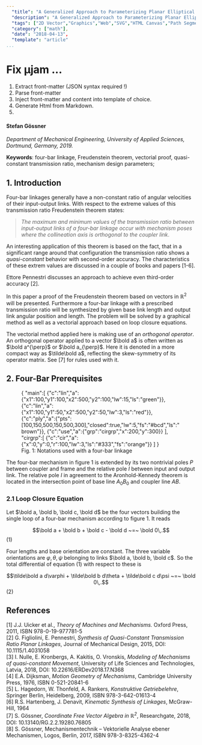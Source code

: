 ```yaml
---
  "title": "A Generalized Approach to Parameterizing Planar Elliptical Arcs",
  "description": "A Generalized Approach to Parameterizing Planar Elliptical Arcs.",
  "tags": ["2D Vector","Graphics","Web","SVG","HTML Canvas","Path Segment"],
  "category": ["math"],
  "date": "2018-04-13",
  "template": "article"
...
```

# Fix &mu;jam ...

1. Extract front-matter (JSON syntax required !)
2. Parse front-matter
3. Inject front-matter and content into template of choice.
4. Generate Html from Markdown.
5. 



#### Stefan Gössner

*Department of Mechanical Engineering, University of Applied Sciences, Dortmund, Germany, 2019.*

**Keywords**:  four-bar linkage, Freudenstein theorem, vectorial proof, quasi-constant transmission ratio, mechanism design parameters; 


## 1. Introduction

Four-bar linkages generally have a non-constant ratio of angular velocities of their input-output links. With respect to the extreme values of this transmission ratio Freudenstein theorem states:

> *The maximum and minimum values of the transmission ratio between input-output links of a four-bar linkage occur with mechanism poses where the collineation axis is orthogonal to the coupler link*.

An interesting application of this theorem is based on the fact, that in a significant range around that configuration the transmission ratio shows a *quasi-constant* behavior with second-order accuracy. The characteristics of these extrem values are discussed in a couple of books and papers [1-6].

Ettore Pennestri discusses an approach to achieve even third-order accuracy [2].

In this paper a proof of the Freudenstein theorem based on vectors in $\mathbb R^2$ will be presented. Furthermore a four-bar linkage with a prescribed transmission ratio will be synthesized by given base link length and output link angular position and length. The problem will be solved by a graphical method as well as a vectorial approach based on loop closure equations.

 The vectorial method applied here is making use of an *orthogonal operator*. An orthogonal operator applied to a vector $\bold a$ is often written as $\bold a^{\perp}$ or $\bold a_{\perp}$. Here it is denoted in a more compact way as $\tilde\bold a$, reflecting the skew-symmetry of its operator matrix. See [7] for rules used with it. 

## 2. Four-Bar Prerequisites

<figure>
<g-2 id='g' width="501" height="401" cartesian darkmode x0="-50" y0="-30">
{ "main":[
    {"c":"lin","a":{"x1":100,"y1":100,"x2":500,"y2":100,"lw":15,"ls":"green"}},
    {"c":"lin","a":{"x1":100,"y1":50,"x2":500,"y2":50,"lw":3,"ls":"red"}},
    {"c":"ply","a":{"pts":[100,150,500,150,500,300],"closed":true,"lw":5,"fs":"#bcd","ls":"brown"}},
    {"c":"use","a":{"grp":"cirgrp","x":200,"y":300}}
  ],
  "cirgrp":[
    {"c":"cir","a":{"x":0,"y":0,"r":100,"lw":3,"ls":"#333","fs":"orange"}}
  ]
}
</g-2>
  <figcaption>Fig. 1: Notations used with a four-bar linkage</figcaption>
</figure>

The four-bar mechanism in figure 1 is extended by its two nontrivial poles $P$ between coupler and frame and the relative pole $I$ between input and output link. The relative pole $I$ in agreement to the Aronhold-Kennedy theorem is located in the intersection point of base line $A_0B_0$ and coupler line $AB$. 

### 2.1 Loop Closure Equation

Let $\bold a, \bold b, \bold c, \bold d$ be the four vectors building the single loop of a four-bar mechanism according to figure 1. It reads

$$\bold a + \bold b + \bold c - \bold d ~=~ \bold 0\,.$$ (1)

Four lengths and base orientation are constant. The three variable orientations are $\varphi, \theta, \psi$ belonging to links $\bold a, \bold b, \bold c$. So the total differential of equation (1) with respect to these is

$$\tilde\bold a d\varphi + \tilde\bold b d\theta + \tilde\bold c d\psi ~=~ \bold 0\,.$$ (2)

## References

[1]  J.J. Uicker et al., *Theory of Machines and Mechanisms.* Oxford Press, 2011, ISBN 978-0-19-977781-5  
[2]  G. Figliolini, E. Pennestri, *Synthesis of Quasi-Constant Transmission Ratio Planar Linkages*, Journal of Mechanical Design, 2015, DOI: 10.1115/1.4031058    
[3]  I. Nulle, E. Kronbergs, A. Kakitis, O. Vronskis, *Modeling of Mechanisms of quasi-constant Movement*, University of Life Sciences and Technologies, Latvia, 2018, DOI: 10.22616/ERDev2018.17.N368   
[4]  E.A. Dijksman, *Motion Geometry of Mechanisms*, Cambridge University Press, 1976, ISBN 0-521-20841-6  
[5]  L. Hagedorn, W. Thonfeld, A. Rankers, *Konstruktive Getriebelehre*, Springer Berlin, Heidelberg, 2009, ISBN 978-3-642-01613-4   
[6] R.S. Hartenberg, J. Denavit, *Kinematic Synthesis of Linkages*, McGraw-Hill, 1964   
[7]  S. Gössner, *Coordinate Free Vector Algebra in $\mathbb R^2$*, 
Researchgate, 2018, DOI: 10.13140/RG.2.2.19280.76805   
[8] S. Gössner, Mechanismentechnik – Vektorielle Analyse ebener Mechanismen, Logos, Berlin, 2017, ISBN 978-3-8325-4362-4  

